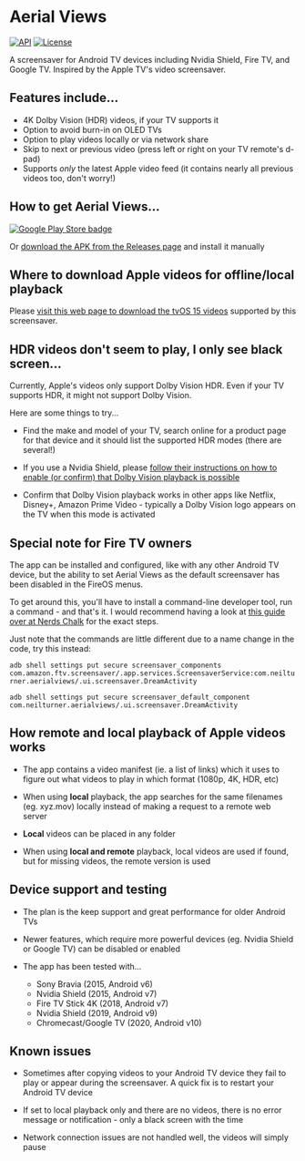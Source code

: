# Aerial Views

[![API](https://img.shields.io/badge/API-23%2B-brightgreen.svg?style=flat)](https://android-arsenal.com/api?level=23)
[![License](https://img.shields.io/:license-gpl%20v3-brightgreen.svg?style=flat)](https://raw.githubusercontent.com/theothernt/AerialViews/master/LICENSE)

A screensaver for Android TV devices including Nvidia Shield, Fire TV, and Google TV. Inspired by the Apple TV's video screensaver.

## Features include...

* 4K Dolby Vision (HDR) videos, if your TV supports it
* Option to avoid burn-in on OLED TVs
* Option to play videos locally or via network share
* Skip to next or previous video (press left or right on your TV remote's d-pad)
* Supports *only* the latest Apple video feed (it contains nearly all previous videos too, don't worry!)

## How to get Aerial Views...

[![Google Play Store badge](https://play.google.com/intl/en_us/badges/images/badge_new.png)](https://play.google.com/store/apps/details?id=com.neilturner.aerialviews)

Or [download the APK from the Releases page](https://github.com/theothernt/AerialViews/releases) and install it manually

## Where to download Apple videos for offline/local playback

Please [visit this web page to download the tvOS 15 videos](https://aerial-videos.netlify.app/) supported by this screensaver.

## HDR videos don't seem to play, I only see black screen...

Currently, Apple's videos only support Dolby Vision HDR. Even if your TV supports HDR, it might not support Dolby Vision.

Here are some things to try...

* Find the make and model of your TV, search online for a product page for that device and it should list the supported HDR modes (there are several!)

* If you use a Nvidia Shield, please [follow their instructions on how to enable (or confirm) that Dolby Vision playback is possible](https://www.nvidia.com/en-us/shield/support/shield-tv/enable-dolby-vision-hdr10-on-shield/)

* Confirm that Dolby Vision playback works in other apps like Netflix, Disney+, Amazon Prime Video - typically a Dolby Vision logo appears on the TV when this mode is activated

## Special note for Fire TV owners

The app can be installed and configured, like with any other Android TV device, but the ability to set Aerial Views as the default screensaver has been disabled in the FireOS menus.

To get around this, you'll have to install a command-line developer tool, run a command - and that's it. I would recommend having a look at [this guide over at Nerds Chalk](https://nerdschalk.com/change-fire-tv-screensaver-apple-tv/) for the exact steps.

Just note that the commands are little different due to a name change in the code, try this instead:

`adb shell settings put secure screensaver_components com.amazon.ftv.screensaver/.app.services.ScreensaverService:com.neilturner.aerialviews/.ui.screensaver.DreamActivity`

`adb shell settings put secure screensaver_default_component com.neilturner.aerialviews/.ui.screensaver.DreamActivity`

## How remote and local playback of Apple videos works

* The app contains a video manifest (ie. a list of links) which it uses to figure out what videos to play in which format (1080p, 4K, HDR, etc)

* When using **local** playback, the app searches for the same filenames (eg. xyz.mov) locally instead of making a request to a remote web server

* **Local** videos can be placed in any folder

* When using **local and remote** playback, local videos are used if found, but for missing videos, the remote version is used

## Device support and testing

* The plan is the keep support and great performance for older Android TVs

* Newer features, which require more powerful devices (eg. Nvidia Shield or Google TV) can be disabled or enabled

* The app has been tested with...
  * Sony Bravia (2015, Android v6)
  * Nvidia Shield (2015, Android v7)
  * Fire TV Stick 4K (2018, Android v7)
  * Nvidia Shield (2019, Android v9)
  * Chromecast/Google TV (2020, Android v10)

## Known issues

* Sometimes after copying videos to your Android TV device they fail to play or appear during the screensaver. A quick fix is to restart your Android TV device

* If set to local playback only and there are no videos, there is no error message or notification - only a black screen with the time

* Network connection issues are not handled well, the videos will simply pause
